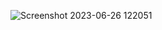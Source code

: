 ![Screenshot 2023-06-26 122051](https://github.com/Imranhub786/OpenGL-Analog-Clock/assets/88793320/19814542-2ca6-4044-a501-7b80d0cca2f5)
